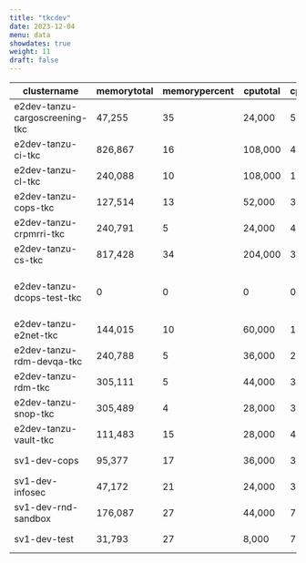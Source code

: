 ```yaml
---
title: "tkcdev"
date: 2023-12-04
menu: data
showdates: true
weight: 11
draft: false
---
```

<!--more-->
| clustername                    | memorytotal | memorypercent | cputotal | cpupercent | nodecount | health       | message                                           |
| ------------------------------ | ----------- | ------------- | -------- | ---------- | --------- | ------------ | ------------------------------------------------- |
| e2dev-tanzu-cargoscreening-tkc |      47,255 |            35 |   24,000 |         56 |         6 | HEALTHY      | Cluster is healthy                                |
| e2dev-tanzu-ci-tkc             |     826,867 |            16 |  108,000 |         47 |         9 | HEALTHY      | Cluster is healthy                                |
| e2dev-tanzu-cl-tkc             |     240,088 |            10 |  108,000 |         17 |         9 | HEALTHY      | Cluster is healthy                                |
| e2dev-tanzu-cops-tkc           |     127,514 |            13 |   52,000 |         33 |         8 | HEALTHY      | Cluster is healthy                                |
| e2dev-tanzu-crpmrri-tkc        |     240,791 |             5 |   24,000 |         41 |         6 | HEALTHY      | Cluster is healthy                                |
| e2dev-tanzu-cs-tkc             |     817,428 |            34 |  204,000 |         31 |        27 | HEALTHY      | Cluster is healthy                                |
| e2dev-tanzu-dcops-test-tkc     |           0 |             0 |        0 |          0 |         5 | DISCONNECTED | Disconnected. Last heartbeat 2023-12-04T06:26:03Z |
| e2dev-tanzu-e2net-tkc          |     144,015 |            10 |   60,000 |         19 |         6 | HEALTHY      | Cluster is healthy                                |
| e2dev-tanzu-rdm-devqa-tkc      |     240,788 |             5 |   36,000 |         28 |         6 | HEALTHY      | Cluster is healthy                                |
| e2dev-tanzu-rdm-tkc            |     305,111 |             5 |   44,000 |         32 |         7 | HEALTHY      | Cluster is healthy                                |
| e2dev-tanzu-snop-tkc           |     305,489 |             4 |   28,000 |         37 |         5 | HEALTHY      | Cluster is healthy                                |
| e2dev-tanzu-vault-tkc          |     111,483 |            15 |   28,000 |         49 |         7 | HEALTHY      | Cluster is healthy                                |
| sv1-dev-cops                   |      95,377 |            17 |   36,000 |         36 |         6 | HEALTHY      | Cluster is healthy                                |
| sv1-dev-infosec                |      47,172 |            21 |   24,000 |         38 |         6 | HEALTHY      | Cluster is healthy                                |
| sv1-dev-rnd-sandbox            |     176,087 |            27 |   44,000 |         72 |         7 | HEALTHY      | Cluster is healthy                                |
| sv1-dev-test                   |      31,793 |            27 |    8,000 |         75 |         2 | HEALTHY      | Cluster is healthy                                |
